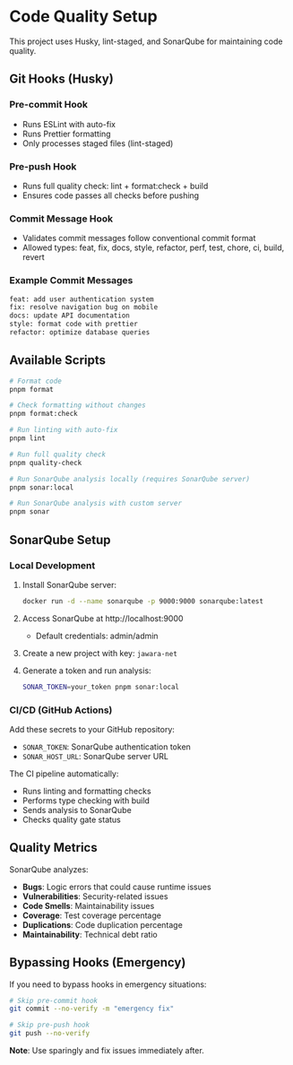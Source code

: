 # Code Quality Setup

This project uses Husky, lint-staged, and SonarQube for maintaining code quality.

## Git Hooks (Husky)

### Pre-commit Hook
- Runs ESLint with auto-fix
- Runs Prettier formatting
- Only processes staged files (lint-staged)

### Pre-push Hook
- Runs full quality check: lint + format:check + build
- Ensures code passes all checks before pushing

### Commit Message Hook
- Validates commit messages follow conventional commit format
- Allowed types: feat, fix, docs, style, refactor, perf, test, chore, ci, build, revert

### Example Commit Messages
```bash
feat: add user authentication system
fix: resolve navigation bug on mobile
docs: update API documentation
style: format code with prettier
refactor: optimize database queries
```

## Available Scripts

```bash
# Format code
pnpm format

# Check formatting without changes  
pnpm format:check

# Run linting with auto-fix
pnpm lint

# Run full quality check
pnpm quality-check

# Run SonarQube analysis locally (requires SonarQube server)
pnpm sonar:local

# Run SonarQube analysis with custom server
pnpm sonar
```

## SonarQube Setup

### Local Development
1. Install SonarQube server:
   ```bash
   docker run -d --name sonarqube -p 9000:9000 sonarqube:latest
   ```

2. Access SonarQube at http://localhost:9000
   - Default credentials: admin/admin

3. Create a new project with key: `jawara-net`

4. Generate a token and run analysis:
   ```bash
   SONAR_TOKEN=your_token pnpm sonar:local
   ```

### CI/CD (GitHub Actions)
Add these secrets to your GitHub repository:
- `SONAR_TOKEN`: SonarQube authentication token
- `SONAR_HOST_URL`: SonarQube server URL

The CI pipeline automatically:
- Runs linting and formatting checks
- Performs type checking with build
- Sends analysis to SonarQube
- Checks quality gate status

## Quality Metrics

SonarQube analyzes:
- **Bugs**: Logic errors that could cause runtime issues
- **Vulnerabilities**: Security-related issues  
- **Code Smells**: Maintainability issues
- **Coverage**: Test coverage percentage
- **Duplications**: Code duplication percentage
- **Maintainability**: Technical debt ratio

## Bypassing Hooks (Emergency)

If you need to bypass hooks in emergency situations:

```bash
# Skip pre-commit hook
git commit --no-verify -m "emergency fix"

# Skip pre-push hook  
git push --no-verify
```

**Note**: Use sparingly and fix issues immediately after.
